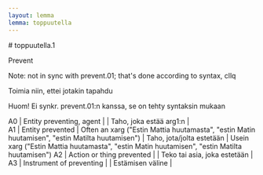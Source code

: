 ```yaml
---
layout: lemma
lemma: toppuutella
---
```


<div class="sense">
# <span class="sensename">toppuutella.1</span>

<span class="description">Prevent</span>

Note: not in sync with prevent.01; that's done according to syntax, cllq

<span class="description">Toimia niin, ettei jotakin tapahdu</span>

Huom! Ei synkr. prevent.01:n kanssa, se on tehty syntaksin mukaan

A0 | Entity preventing, agent |   | Taho, joka estää arg1:n |  
A1 | Entity prevented | Often an xarg ("Estin Mattia huutamasta", "estin Matin huutamisen", "estin Matilta huutamisen") | Taho, jota/jolta estetään | Usein xarg ("Estin Mattia huutamasta", "estin Matin huutamisen", "estin Matilta huutamisen")
A2 | Action or thing prevented |   | Teko tai asia, joka estetään |  
A3 | Instrument of preventing |   | Estämisen väline |  

</div>

